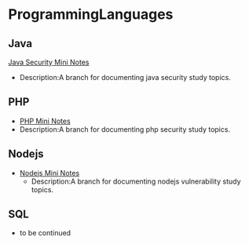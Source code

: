 # ProgrammingLanguages

## Java

[Java Security Mini Notes](https://github.com/Stakcery/Web-Security/tree/main/ProgrammingLanguages/Java)

- Description:A branch for documenting java security study topics.



## PHP

- [PHP Mini Notes](https://github.com/Stakcery/Web-Security/tree/main/ProgrammingLanguages/PHP)
- Description:A branch for documenting php security study topics.



## Nodejs

- [Nodejs Mini Notes](https://github.com/Stakcery/Web-Security/tree/main/ProgrammingLanguages/Nodejs)
  - Description:A branch for documenting nodejs vulnerability study topics.

## SQL

- to be continued
